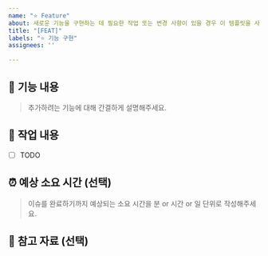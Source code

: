 ```yaml
---
name: "⭐️ Feature"
about: 새로운 기능을 구현하는 데 필요한 작업 또는 변경 사항이 있을 경우 이 템플릿을 사용하시면 됩니다.
title: "[FEAT]"
labels: "⭐️ 기능 구현"
assignees: ''

---
```


## 💬 기능 내용

> 추가하려는 기능에 대해 간결하게 설명해주세요.

## 📝 작업 내용

- [ ] TODO

## ⏰ 예상 소요 시간 (선택)

> 이슈를 완료하기까지 예상되는 소요 시간을 분 or 시간 or 일 단위로 작성해주세요.

## 📁 참고 자료 (선택)
